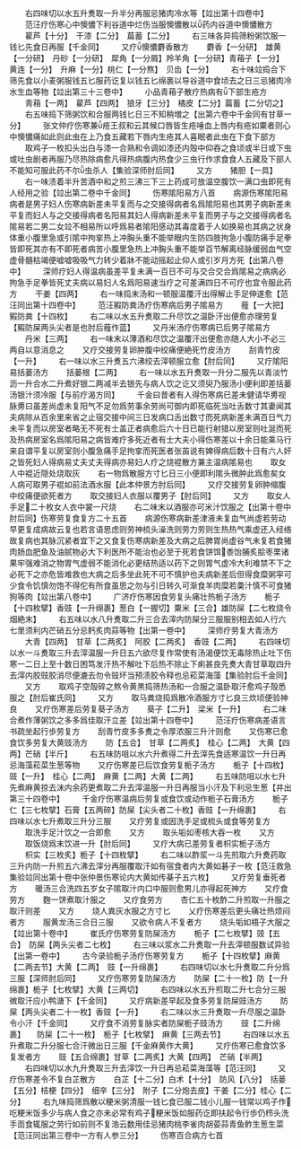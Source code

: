 <!-- { "loadSidebar": true } -->
　　右四味切以水五升煑取一升半分再服忌猪肉冷水等【竝出第十四卷中】
　　范汪疗伤寒心中懊憹下利谷道中烂伤当服懊憹散以药内谷道中懊憹散方
　　雚芦【十分】　干漆【二分】　萹蓄【二分】
　　右三味各异捣筛粉粥饮服一钱匕先食日再服【千金同】
　　又疗懊憹麝香散方
　　麝香【一分研】　雄黄【一分研】　丹砂【一分研】　犀角【一分屑】羚羊角【一分研】青葙子【一分】　黄连【一分】　升麻【一分】桃仁【一分熬】　贝齿【一分】
　　右十味竝捣合下筛先食以小麦粥服钱五匕服药讫复以钱五匕绵裹以导谷道中食顷去之日三忌猪肉冷水生血等物【竝出第三十三卷中】
　　小品青葙子散疗热病有下部生疮方
　　靑葙【一两】　雚芦【四两】　狼牙【三分】　橘皮【二分】萹蓄【二分切之】
　　右五味捣下筛粥饮和合服两钱匕日三不知稍増之【出第六卷中千金同有甘草一分】
　　张文仲疗伤寒兼疮王叔和云其候口唇皆生疮唾血上唇内有疮如粟者则心中懊憹痛如此则此虫在上乃食五藏若下唇内生疮其人喜眠者此虫在下食下部方
　　取鸡子一枚扣头出白与漆一合熟和令调如漆还内殻中仰吞之食顷或半日或下虫或吐虫剧者再服乃尽热除病愈凡得热病腹内热食少三虫行作求食食人五藏及下部人不能知可服此药不尔虫杀人【集验深师肘后同】
　　又方
　　猪胆【一具】
　　右一味渍着半升苦酒中和之煎三沸三下三上药成可放温空腹饮一满口虫即死有人经用之验【竝出第二卷中千金同】
　　伤寒隂阳易方八首
　　病源伤寒隂阳易病者是男子妇人伤寒病新差未平复而与之交接得病者名爲隂阳易也其男子病新差未平复而妇人与之交接得病者名阳易其妇人得病新差未平复而男子与之交接得病者名隂易若二男二女竝不相易所以呼爲易者隂阳感动其毒度着于人如换易也其病之状身体重小腹里急或引隂中拘挛热上冲胸头重不能举眼内生防四肢拘急小腹防痛手足拳皆即死其亦有不即死者病苦小腹里急热上冲胸头重不能举百节解离经脉缓弱血气空虚骨髓枯竭便嘘嘘吸吸气力转少着牀不能动摇起止仰人或引岁月方死【出第八卷中】
　　深师疗妇人得温病虽差平复未满一百日不可与交合交合爲隂易之病病必拘急手足拳皆死丈夫病以易妇人名爲阳易速当疗之可差满四日不可疗也宜令服此药方
　　干姜【四两】
　　右一味捣末汤和一顿服温覆汗出得解止手足伸遂愈【范汪同出第十四卷中】
　　范汪豭防粪汤疗伤寒病后男子隂易方
　　薤【一大把】　豭防粪【十四枚】
　　右二味以水五升煑取二升尽饮之温卧汗出便愈亦理劳复【豭防屎两头尖者是也肘后薤作蓝】
　　又丹米汤疗伤寒病已后男子隂易方
　　丹米【三两】
　　右一味末以薄酒和尽饮之温覆汗出便愈亦随人大小不必三两自以意消息之
　　又疗交接劳复卵肿腹中绞痛便絶死竹皮汤方
　　刮青竹皮【一升】
　　右一味以水三升煑五六沸绞去滓顿服立愈【肘后同】
　　又疗隂阳易括蒌汤方
　　括蒌根【二两】
　　右一味以水五升煑取一升分二服先以青淡竹沥一升合水二升煮好银二两减半去银先与病人饮之讫又须臾乃服汤小便利即差括蒌汤银汁须冷服【与前疗渴方同】
　　千金曰昔者有人得伤寒病已差未健请华旉视脉旉曰虽差尚虚未复阳气不足勿爲劳事余劳尚可御内即死临死当吐舌数寸其妻闻其夫病除从百余里来省之止宿交接中间三日发病口舌出数寸而死病新差未满百日气力未平复而以房室者略无不死有士盖正者病愈后六十日已能行射猎以房室则吐涎而死及热病房室名爲隂阳易之病皆难疗多死近者有士大夫小得伤寒差以十余日能乘马行来自谓平复以房室则小腹急痛手足拘挛而死医者张苖说有婢得病后数十日有六人奸之皆死妇人得病易丈夫丈夫得病亦易妇人疗之烧裩散方兼主温病隂易也
　　取女人中裩近隠处烧取灰
　　右一物爲散服方寸匕日三小便即利隂头微肿此爲愈矣女人病可取男子裩如前法酒水服【此本仲景方肘后同】
　　又疗交接劳复卵肿缩腹中绞痛便欲死者方
　　取交接妇人衣服以覆男子【肘后同】
　　又方
　　取女人手足二十枚女人衣中裳一尺烧
　　右二味末以酒服亦可米汁饮服之【出第十卷中肘后同】伤寒劳复食复方二十五首
　　病源伤寒病新差津液未复血气尚虚若劳动早更复成病故云复也若言语思虑则劳神梳头澡洗则劳力劳则生热热气乘虚还入经络故复病也其脉沉紧者宜下之又食复伤寒病新差及大病之后脾胃尚虚谷气未复若食猪肉肠血肥鱼及油腻物必大下利医所不能治也必至于死若食饼饵黍饴脯炙脍枣栗诸果牢强难消之物胃气虚弱不能消化必更结热适以药下之则胃气虚冷大利难禁不下之必死下之亦危皆难救也大病之后多坐此死不可不慎护也夫病新差后但得食糜粥寜可少食令饥慎勿饱不得佗有所食虽思之勿与引日转久可渐食羊肉糜若羮汁慎不可食猪狗等肉【竝出第八卷中】
　　广济疗伤寒因食劳复头痛壮热栀子汤方
　　栀子【十四枚擘】香豉【一升绵裹】葱白【一握切】粟米【三合】雄防屎【二七枚烧令烟絶末】
　　右五味以水八升煑取二升三合去滓内防屎分三服服别相去如人行六七里须利内芒硝五分忌麫炙肉蒜等物【出第一卷中】
　　深师疗劳复大青汤方
　　大青【四两】　甘草【二两炙】　阿胶【二两炙】　香豉【二两】
　　右四味切以水一斗煑取三升去滓温服一升日五六欲尽复作常使有汤渴便饮无毒除热止吐下伤寒一二日上至十数日困笃发汗热不解吐下后热不除止下痢甚良先煑大青甘草取四升去滓内胶豉胶消尽便漉去勿令豉坏当预渍胶令释也忌菘菜海藻【集验肘后千金同】
　　又方
　　取鸡子空殻碎之熬令黄黒捣筛热汤和一合服之温卧取汗愈鸡子殻悉服之【肘后崔氏同】
　　又方
　　取马粪烧捣爲散冷酒服方寸匕良三炊顷便验神良
　　又疗伤寒差后劳复葵子汤方
　　葵子【二升】　梁米【一升】
　　右二味合煮作薄粥饮之多多爲佳取汗立差【竝出第十四卷中】
　　范汪疗伤寒病差语言书疏坐起行歩劳复方
　　刮青竹皮多多煑之令厚浓服三升汁则愈
　　又伤寒已愈食饮多劳复大黄豉汤方
　　防【五合】　甘草【二两炙】　桂心【二两】　大黄【四两】芒硝【半斤】
　　右五味防咀以水六升煮得二升去滓先食适寒温饮一升日再忌海藻菘菜生葱等物
　　又疗伤寒差已后饮食劳复栀子汤方
　　栀子【十四枚】豉【一升】　桂心【二两】　麻黄【二两】大黄【二两】
　　右五味防咀以水七升先煮麻黄掠去沫内余药更煮取二升去滓温服一升日再服当小汗及下利忌生葱【并出第三十四卷中】
　　千金疗伤寒温病后劳复或食饮或动作栀子石膏汤方
　　栀子仁【三七枚擘】石膏【五两碎】防屎【尖头者二十枚】香豉【一升绵裹】
　　右四味以水七升煮取三升分三服
　　又疗劳复或因洗手足或梳头或食等劳复方
　　取洗手足汁饮之一合即愈
　　又方
　　取头垢如枣核大吞一枚
　　又方
　　取饭烧爲末饮进一升【肘后同】
　　又疗大病已差劳复者枳实栀子汤方
　　枳实【三枚炙】栀子【十四枚擘】
　　右二味以酢浆一斗先煎取六升煑药取三升内防一升煎五六沸去滓分再服覆取汗如有宿食者内大黄如碁子一枚【范汪救急集验竝同出第十卷中张仲景伤寒论内大黄如传棊子五六枚】
　　又疗劳复垂死者方
　　暖汤三合洗四五岁女子隂取汁内口中服则愈男儿亦得起死神方
　　又疗食劳方
　　麴一饼煮取汁服之
　　又疗食劳方
　　杏仁五十枚酢二升煎取一升服之取汗则差
　　又方
　　烧人粪灰水服之方寸匕
　　乂疗伤寒差后更头痛壮热烦闷者方
　　服黄龙汤三合日三服
　　又欲令病人不复者方
　　烧头垢如梧子大服之【竝出第十卷中】
　　崔氏疗伤寒劳复防屎汤方
　　栀子【二七枚擘】豉【五合】　防屎【两头尖者二七枚】
　　右三味以浆水二升煑取一升去滓顿服数试异验【出第一卷中】
　　古今录验栀子汤疗伤寒劳复方
　　栀子【十四枚擘】麻黄【二两去节】大黄【二两】　豉【一升绵裹】
　　右四味切以水七升煑取二升分爲三服【深师肘后同】
　　又疗伤寒劳复防屎汤方
　　防屎【二十一枚】防【一升绵裹】栀子【七枚擘】大黄【三两切】
　　右四味以水五升煎取二升七合分三服微取汗应小鸭溏下【千金同】
　　又疗病新差早起及食多劳复防屎豉汤方
　　防屎【两头尖者二十一枚】香豉【一升】
　　右二味以水三升煑取一升尽服之温卧令小汗【千金同】
　　又疗食不消劳复脉实者防屎栀子豉汤方
　　豉【二升绵裹】　　防屎【二十一枚】　栀子【七枚擘】　麻黄【三两去节】
　　右四味以水五升煮取二升分服七合汗微出日三服【千金麻黄作大黄】
　　又疗伤寒已愈食饮多复发者方
　　豉【五合绵裹】甘草【二两炙】大黄【四两】　芒硝【半两】
　　右四味切以水九升煑取三升去滓饮一升日再忌菘菜海藻等【范汪同】
　　又疗伤寒差令不复白芷散方
　　白芷【十二分】白术【十分】　防风【八分】　括蒌【五分】桔梗【四分】　细辛【三分】　附子【二分炮去皮】干姜【二分】桂心【二分】
　　右九味捣筛爲散以粳米粥清服一钱匕食已服二钱小儿服一钱常以鸡子作吃粳米饭多少与病人食之亦未必常有鸡子粳米饭如服药讫即扶起令行歩仍栉头洗手靣食辄服之劳行如前则不复浩云数用佳忌猪肉桃李雀肉胡荽蒜青鱼鲊生葱生菜【范汪同出第三卷中一方有人参三分】
　　伤寒百合病方七首
